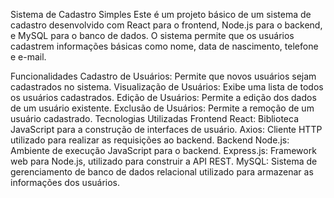 Sistema de Cadastro Simples
Este é um projeto básico de um sistema de cadastro desenvolvido com React para o frontend, Node.js para o backend, e MySQL para o banco de dados. O sistema permite que os usuários cadastrem informações básicas como nome, data de nascimento, telefone e e-mail.

Funcionalidades
Cadastro de Usuários: Permite que novos usuários sejam cadastrados no sistema.
Visualização de Usuários: Exibe uma lista de todos os usuários cadastrados.
Edição de Usuários: Permite a edição dos dados de um usuário existente.
Exclusão de Usuários: Permite a remoção de um usuário cadastrado.
Tecnologias Utilizadas
Frontend
React: Biblioteca JavaScript para a construção de interfaces de usuário.
Axios: Cliente HTTP utilizado para realizar as requisições ao backend.
Backend
Node.js: Ambiente de execução JavaScript para o backend.
Express.js: Framework web para Node.js, utilizado para construir a API REST.
MySQL: Sistema de gerenciamento de banco de dados relacional utilizado para armazenar as informações dos usuários.
